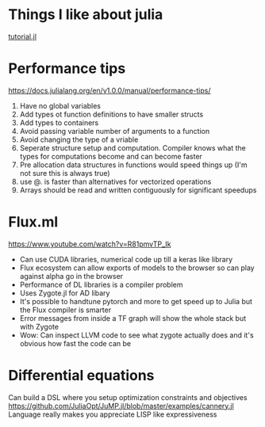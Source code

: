# Things I like about julia



[tutorial.jl](tutorial.jl)

# Performance tips
https://docs.julialang.org/en/v1.0.0/manual/performance-tips/
1. Have no global variables
2. Add types ot function definitions to have smaller structs
3. Add types to containers
4. Avoid passing variable number of arguments to a function
5. Avoid changing the type of a vriable
6. Seperate structure setup and computation. Compiler knows what the types for computations become and can become faster
7. Pre allocation data structures in functions would speed things up (I'm not sure this is always true)
8. use @. is faster than alternatives for vectorized operations
9. Arrays should be read and  written contiguously for significant speedups

# Flux.ml
https://www.youtube.com/watch?v=R81pmvTP_Ik
* Can use CUDA libraries, numerical code up till a keras like library
* Flux ecosystem can allow exports of models to the browser so can play against alpha go in the browser
* Performance of DL libraries is a compiler problem
* Uses Zygote.jl for AD libary
* It's possible to handtune pytorch and more to get speed up to Julia but the Flux compiler is smarter
* Error messages from inside a TF graph will show the whole stack but with Zygote 
* Wow: Can inspect LLVM code to see what zygote actually does and it's obvious how fast the code can be 

# Differential equations
Can build a DSL where you setup optimization constraints and objectives
https://github.com/JuliaOpt/JuMP.jl/blob/master/examples/cannery.jl
Language really makes you appreciate LISP like expressiveness